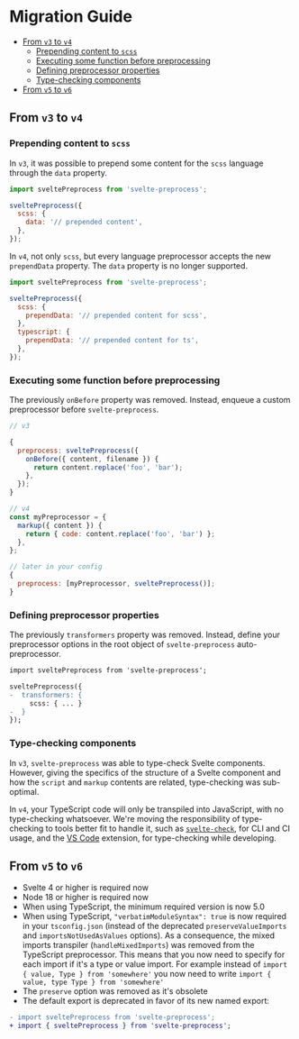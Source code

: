 # Migration Guide

<!-- @import "[TOC]" {cmd="toc" depthFrom=2 depthTo=6 orderedList=false} -->

<!-- code_chunk_output -->

- [From `v3` to `v4`](#from-v3-to-v4)
  - [Prepending content to `scss`](#prepending-content-to-scss)
  - [Executing some function before preprocessing](#executing-some-function-before-preprocessing)
  - [Defining preprocessor properties](#defining-preprocessor-properties)
  - [Type-checking components](#type-checking-components)
- [From `v5` to `v6`](#from-v5-to-v6)

<!-- /code_chunk_output -->

## From `v3` to `v4`

### Prepending content to `scss`

In `v3`, it was possible to prepend some content for the `scss` language through the `data` property.

```js
import sveltePreprocess from 'svelte-preprocess';

sveltePreprocess({
  scss: {
    data: '// prepended content',
  },
});
```

In `v4`, not only `scss`, but every language preprocessor accepts the new `prependData` property. The `data` property is no longer supported.

```js
import sveltePreprocess from 'svelte-preprocess';

sveltePreprocess({
  scss: {
    prependData: '// prepended content for scss',
  },
  typescript: {
    prependData: '// prepended content for ts',
  },
});
```

### Executing some function before preprocessing

The previously `onBefore` property was removed. Instead, enqueue a custom preprocessor before `svelte-preprocess`.

```js
// v3

{
  preprocess: sveltePreprocess({
    onBefore({ content, filename }) {
      return content.replace('foo', 'bar');
    },
  });
}

// v4
const myPreprocessor = {
  markup({ content }) {
    return { code: content.replace('foo', 'bar') };
  },
};

// later in your config
{
  preprocess: [myPreprocessor, sveltePreprocess()];
}
```

### Defining preprocessor properties

The previously `transformers` property was removed. Instead, define your preprocessor options in the root object of `svelte-preprocess` auto-preprocessor.

```diff
import sveltePreprocess from 'svelte-preprocess';

sveltePreprocess({
-  transformers: {
     scss: { ... }
-  }
});
```

### Type-checking components

In `v3`, `svelte-preprocess` was able to type-check Svelte components. However, giving the specifics of the structure of a Svelte component and how the `script` and `markup` contents are related, type-checking was sub-optimal.

In `v4`, your TypeScript code will only be transpiled into JavaScript, with no type-checking whatsoever. We're moving the responsibility of type-checking to tools better fit to handle it, such as [`svelte-check`](https://www.npmjs.com/package/svelte-check), for CLI and CI usage, and the [VS Code](https://marketplace.visualstudio.com/items?itemName=svelte.svelte-vscode) extension, for type-checking while developing.

## From `v5` to `v6`

- Svelte 4 or higher is required now
- Node 18 or higher is required now
- When using TypeScript, the minimum required version is now 5.0
- When using TypeScript, `"verbatimModuleSyntax": true` is now required in your `tsconfig.json` (instead of the deprecated `preserveValueImports` and `importsNotUsedAsValues` options). As a consequence, the mixed imports transpiler (`handleMixedImports`) was removed from the TypeScript preprocessor. This means that you now need to specify for each import if it's a type or value import. For example instead of `import { value, Type } from 'somewhere'` you now need to write `import { value, type Type } from 'somewhere'`
- The `preserve` option was removed as it's obsolete
- The default export is deprecated in favor of its new named export:

```diff
- import sveltePreprocess from 'svelte-preprocess';
+ import { sveltePreprocess } from 'svelte-preprocess';
```
